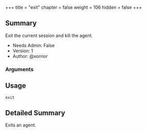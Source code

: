 +++
title = "exit"
chapter = false
weight = 106
hidden = false
+++

## Summary
Exit the current session and kill the agent.

  
- Needs Admin: False  
- Version: 1  
- Author: @xorrior  

### Arguments

## Usage

```
exit
```


## Detailed Summary

Exits an agent.